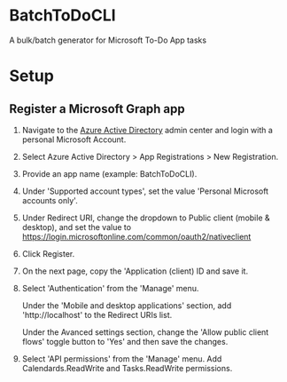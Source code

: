 # BatchToDoCLI
A bulk/batch generator for Microsoft To-Do App tasks

# Setup

## Register a Microsoft Graph app

1. Navigate to the [Azure Active Directory](https://aad.portal.azure.com/) admin center and login with a personal Microsoft Account.

2. Select Azure Active Directory > App Registrations > New Registration.

3. Provide an app name (example: BatchToDoCLI).

4. Under 'Supported account types', set the value 'Personal Microsoft accounts only'.

5. Under Redirect URI, change the dropdown to Public client (mobile & desktop), and set the value to https://login.microsoftonline.com/common/oauth2/nativeclient

6. Click Register.

7. On the next page, copy the 'Application (client) ID and save it.

8. Select 'Authentication' from the 'Manage' menu. 

    Under the 'Mobile and desktop applications' section, add 'http://localhost' to the Redirect URIs list. 

    Under the Avanced settings section, change the 'Allow public client flows' toggle button to 'Yes' and then save the changes.

9. Select 'API permissions' from the 'Manage' menu. Add Calendards.ReadWrite and Tasks.ReadWrite permissions.

